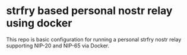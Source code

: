 # strfry based personal nostr relay using docker
This repo is basic configuration for running a personal strfry nostr relay supporting NIP-20 and NIP-65 via Docker.
